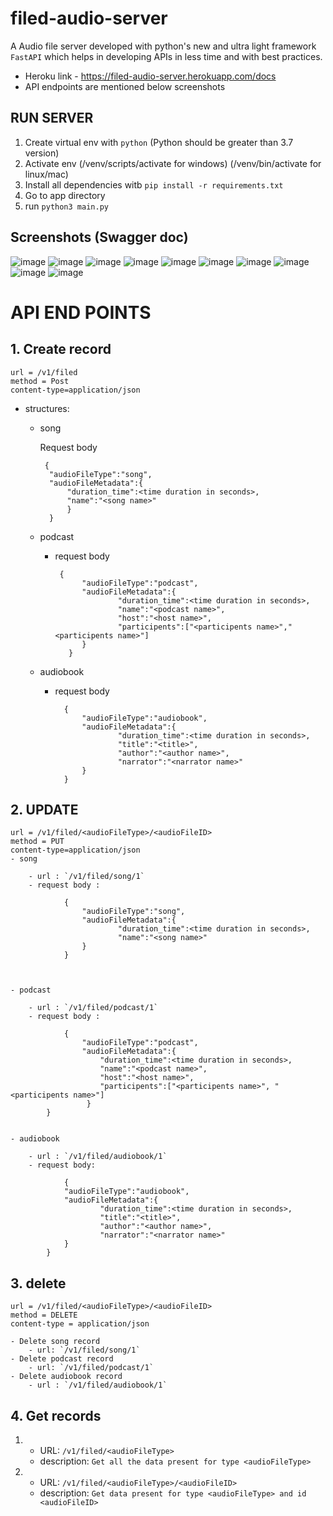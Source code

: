 # filed-audio-server

A Audio file server developed with python's new and ultra light framework `FastAPI` which helps in developing APIs in less time and with best practices.

- Heroku link - https://filed-audio-server.herokuapp.com/docs
- API endpoints are mentioned below screenshots

## RUN SERVER
1. Create virtual env with `python` (Python should be greater than 3.7 version)
2. Activate env (/venv/scripts/activate for windows) (/venv/bin/activate for linux/mac)
3. Install all dependencies witb `pip install -r requirements.txt`
4. Go to app directory
5. run `python3 main.py`

## Screenshots (Swagger doc)
![image](https://github.com/Azharsayyed5/filed-audio-server/blob/main/screenshot/one.png)
![image](https://github.com/Azharsayyed5/filed-audio-server/blob/main/screenshot/two.png)
![image](https://github.com/Azharsayyed5/filed-audio-server/blob/main/screenshot/one.png)
![image](https://github.com/Azharsayyed5/filed-audio-server/blob/main/screenshot/three.png)
![image](https://github.com/Azharsayyed5/filed-audio-server/blob/main/screenshot/four.png)
![image](https://github.com/Azharsayyed5/filed-audio-server/blob/main/screenshot/five.png)
![image](https://github.com/Azharsayyed5/filed-audio-server/blob/main/screenshot/six.png)
![image](https://github.com/Azharsayyed5/filed-audio-server/blob/main/screenshot/seven.png)
![image](https://github.com/Azharsayyed5/filed-audio-server/blob/main/screenshot/eight.png)
![image](https://github.com/Azharsayyed5/filed-audio-server/blob/main/screenshot/nine.png)

# API END POINTS

## 1. Create record
    url = /v1/filed
    method = Post
    content-type=application/json
    
   - structures:
        - song 
                
             Request body
                
               {
                "audioFileType":"song",
                "audioFileMetadata":{
                    "duration_time":<time duration in seconds>,
                    "name":"<song name>"
                    }
                }
        - podcast
            
            - request body
                   
                   {
                        "audioFileType":"podcast",
                        "audioFileMetadata":{
                                "duration_time":<time duration in seconds>,
                                "name":"<podcast name>",
                                "host":"<host name>",
                                "participents":["<participents name>","<participents name>"]
                        }
                     }      
        - audiobook
        
            - request body
            
                    {
                        "audioFileType":"audiobook",
                        "audioFileMetadata":{
                                "duration_time":<time duration in seconds>,
                                "title":"<title>",
                                "author":"<author name>",
                                "narrator":"<narrator name>"
                        }
                    }
                    
## 2. UPDATE

    url = /v1/filed/<audioFileType>/<audioFileID> 
    method = PUT
    content-type=application/json
    - song

        - url : `/v1/filed/song/1`
        - request body :

                {
                    "audioFileType":"song",
                    "audioFileMetadata":{
                            "duration_time":<time duration in seconds>,
                            "name":"<song name>"    
                    }
                }



    - podcast

        - url : `/v1/filed/podcast/1`
        - request body : 

                {
                    "audioFileType":"podcast",
                    "audioFileMetadata":{
                        "duration_time":<time duration in seconds>,
                        "name":"<podcast name>",
                        "host":"<host name>",
                        "participents":["<participents name>", "<participents name>"]    
                     }    
            }


    - audiobook

        - url : `/v1/filed/audiobook/1`       
        - request body:

                {
                "audioFileType":"audiobook",
                "audioFileMetadata":{
                        "duration_time":<time duration in seconds>,
                        "title":"<title>",
                        "author":"<author name>",
                        "narrator":"<narrator name>"  
                }
            }
## 3. delete
  
    url = /v1/filed/<audioFileType>/<audioFileID>
    method = DELETE
    content-type = application/json
    
    - Delete song record
        - url: `/v1/filed/song/1` 
    - Delete podcast record
        - url: `/v1/filed/podcast/1`
    - Delete audiobook record
        - url : `/v1/filed/audiobook/1`

## 4. Get records

   1. - URL:  `/v1/filed/<audioFileType>`
      - description: `Get all the data present for type <audioFileType>`
    
   2. - URL:  `/v1/filed/<audioFileType>/<audioFileID>`
      - description: `Get data present for type <audioFileType> and id <audioFileID>`    
